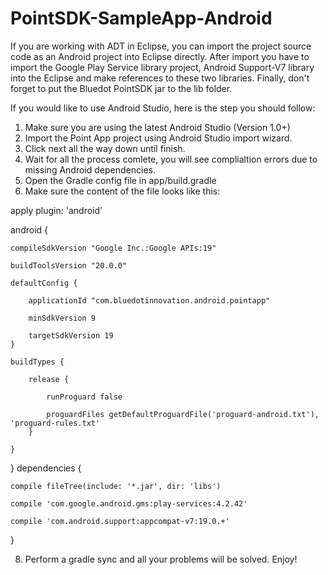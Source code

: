 PointSDK-SampleApp-Android
==========================
If you are working with ADT in Eclipse, you can import the project source code as an Android project into Eclipse directly. After import you have to import the Google Play Service library project, Android Support-V7 library into the Eclipse and make references to these two libraries. Finally,  don't forget to put the Bluedot PointSDK jar to the lib folder. 

If you would like to use Android Studio, here is the step you should follow:

1. Make sure you are using the latest Android Studio (Version 1.0+)
2. Import the Point App project using Android Studio import wizard.
3. Click next all the way down until finish. 
4. Wait for all the process comlete, you will see complialtion errors due to missing Android dependencies.
5. Open the Gradle config file in app/build.gradle
6. Make sure the content of the file looks like this:

apply plugin: 'android'

android {

    compileSdkVersion "Google Inc.:Google APIs:19"

    buildToolsVersion "20.0.0"

    defaultConfig {

        applicationId "com.bluedotinnovation.android.pointapp"

        minSdkVersion 9

        targetSdkVersion 19
    }

    buildTypes {

        release {

            runProguard false

            proguardFiles getDefaultProguardFile('proguard-android.txt'), 'proguard-rules.txt'
        }

    }

}
dependencies {

    compile fileTree(include: '*.jar', dir: 'libs')

    compile 'com.google.android.gms:play-services:4.2.42'

    compile 'com.android.support:appcompat-v7:19.0.+'
}

8. Perform a gradle sync and all your problems will be solved. Enjoy!
